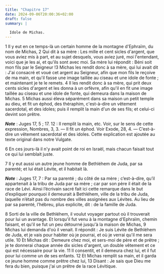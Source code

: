 ```yaml
---
title: "Chapitre 17"
date: 2024-09-06T20:00:36+02:00
draft: false
summary: |
  
  Idole de Michas.
---
```



1 Il y eut en ce temps-là un certain homme de la montagne d'Ephraïm, du nom de Michas, 2 Qui dit à sa mère : Les mille et cent sicles d'argent, que vous aviez mis à part, et au sujet desquels, vous aviez juré, moi l'entendant, voici que je les ai, et qu'ils sont avec moi. Sa mère lui répondit : Béni soit mon fils par le Seigneur !3 Michas les rendit donc à sa mère, qui lui avait dit : J'ai consacré et voué cet argent au Seigneur, afin que mon fils le reçoive de ma main, et qu'il fasse une image taillée au ciseau et une idole de fonte ; et maintenant je te le remets. 4 Il les rendit donc à sa mère, qui prit deux cents sicles d'argent et les donna à un orfèvre, afin qu'il en fit une image taillée au ciseau et une idole de fonte, qui demeura dans la maison de Michas. 5 Michas aussi éleva séparément dans sa maison un petit temple au dieu, et fit un éphod, des théraphim, c'est-à-dire un vêtement sacerdotal, et des idoles; puis il remplit la main d'un de ses fils; et celui-ci devint son prêtre.

***Note*** :  Juges 17, 5 ; 17. 12 : Il remplit la main, etc. Voir, sur le sens de cette expression, Nombres, 3, 3. ― Il fit un éphod. Voir Exode, 28, 4. ― C’est-à-dire un vêtement sacerdotal et des idoles. Cette explication est ajoutée au texte original dans notre Vulgate.


6 En ces jours-là il n'y avait point de roi en Israël, mais chacun faisait tout ce qui lui semblait juste.


7 Il y eut aussi un autre jeune homme de Bethléhem de Juda, par sa parenté; et lui était Lévite, et il habitait là.

***Note*** :  Juges 17, 7 : Par sa parenté ; du côté de sa mère ; c’est-à-dire, qu’il appartenait à la tribu de Juda par sa mère ; car par son père il était de la race de Lévi. Ainsi l’écrivain sacré fait ici cette remarque dans le but d’expliquer pourquoi il demeurait à Bethléhem, ville de la tribu de Juda, laquelle n’était pas du nombre des villes assignées aux Lévites. Au lieu de par sa parenté, l’hébreu, plus explicite, dit : de la famille de Juda.

8 Sorti de la ville de Bethléhem, il voulut voyager partout où il trouverait pour lui un avantage. Et lorsqu'il fut venu à la montagne d'Ephraïm, chemin faisant, et qu'il se fut un peu détourné jusqu'à la maison de Michas, 9 Michas lui demanda d'où il venait. Il répondit : Je suis Lévite de Bethléhem de Juda, et je vais pour habiter où je pourrai, et où je verrai qu'il me sera utile. 10 Et Michas dit : Demeure chez moi, et sers-moi de père et de prêtre ; je te donnerai chaque année dix sicles d'argent, un double vêtement et ce qui est nécessaire pour la vie. 11 Il consentit, et il demeura chez lui, et il fut pour lui comme un de ses enfants. 12 Et Michas remplit sa main, et il garda ce jeune homme comme prêtre chez lui, 13 Disant : Je sais que Dieu me fera du bien, puisque j'ai un prêtre de la race Lévitique.

